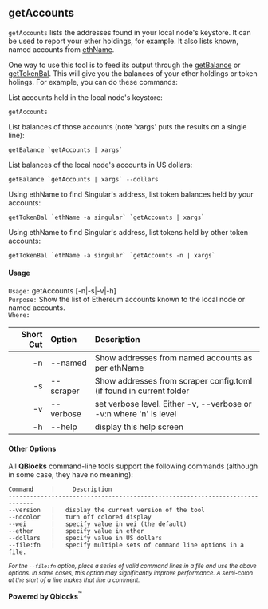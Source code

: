 ## getAccounts

`getAccounts` lists the addresses found in your local node's keystore. It can be used to report your ether holdings, for example. It also lists known, named accounts from [ethName](../ethName/README.md).

One way to use this tool is to feed its output through the [getBalance](../getBalance/README.md) or [getTokenBal](../getTokenBal/README.md). This will give you the balances of your ether holdings or token holings. For example, you can do these commands:

List accounts held in the local node's keystore:

    getAccounts

List balances of those accounts (note 'xargs' puts the results on a single line):

    getBalance `getAccounts | xargs`
    
List balances of the local node's accounts in US dollars:

    getBalance `getAccounts | xargs` --dollars

Using ethName to find Singular's address, list token balances held by your accounts:

    getTokenBal `ethName -a singular` `getAccounts | xargs`

Using ethName to find Singular's address, list tokens held by other token accounts:

    getTokenBal `ethName -a singular` `getAccounts -n | xargs`

#### Usage

`Usage:`    getAccounts [-n|-s|-v|-h]  
`Purpose:`  Show the list of Ethereum accounts known to the local node or named accounts.  
`Where:`  

| Short Cut | Option | Description |
| -------: | :------- | :------- |
| -n | --named | Show addresses from named accounts as per ethName |
| -s | --scraper | Show addresses from scraper config.toml (if found in current folder |
| -v | --verbose | set verbose level. Either -v, --verbose or -v:n where 'n' is level |
| -h | --help | display this help screen |

#### Other Options

All **QBlocks** command-line tools support the following commands (although in some case, they have no meaning):

    Command     |     Description
    -----------------------------------------------------------------------------
    --version   |   display the current version of the tool
    --nocolor   |   turn off colored display
    --wei       |   specify value in wei (the default)
    --ether     |   specify value in ether
    --dollars   |   specify value in US dollars
    --file:fn   |   specify multiple sets of command line options in a file.

<small>*For the `--file:fn` option, place a series of valid command lines in a file and use the above options. In some cases, this option may significantly improve performance. A semi-colon at the start of a line makes that line a comment.*</small>

**Powered by Qblocks<sup>&trade;</sup>**


